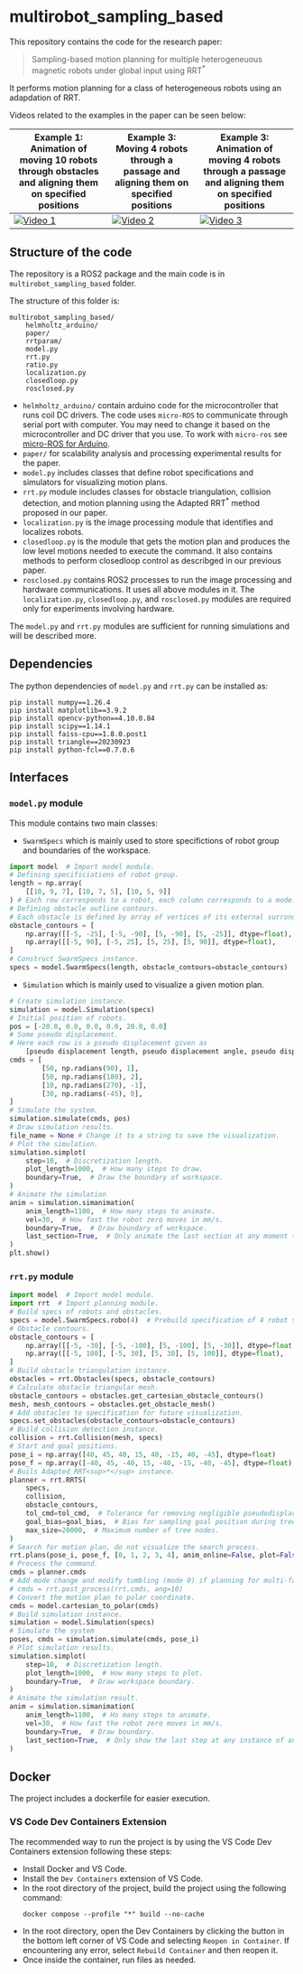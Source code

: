 # multirobot_sampling_based
This repository contains the code for the research paper:
> Sampling-based motion planning for multiple heterogeneuous magnetic robots under global input using RRT<sup>*</sup>

It performs motion planning for a class of heterogeneous robots using an adapdation of RRT.

Videos related to the examples in the paper can be seen below:

Example 1: Animation of moving 10 robots through obstacles and aligning them on specified positions | Example 3: Moving 4 robots through a passage and aligning them on specified positions | Example 3: Animation of moving 4 robots through a passage and aligning them on specified positions
---|---|---
[![Video 1](https://img.youtube.com/vi/D8X8AVf3tI0/0.jpg)](https://www.youtube.com/watch?v=D8X8AVf3tI0) | [![Video 2](https://img.youtube.com/vi/OFOvsfrkxKw/0.jpg)](https://www.youtube.com/watch?v=OFOvsfrkxKw) | [![Video 3](https://img.youtube.com/vi/KzKwsqhUuUU/0.jpg)](https://www.youtube.com/watch?v=KzKwsqhUuUU)

## Structure of the code
The repository is a ROS2 package and the main code is in `multirobot_sampling_based` folder.

The structure of this folder is:
```
multirobot_sampling_based/
    helmholtz_arduino/
    paper/
    rrtparam/
    model.py
    rrt.py
    ratio.py
    localization.py
    closedloop.py
    rosclosed.py
```
- `helmholtz_arduino/` contain arduino code for the microcontroller that runs coil DC drivers. The code uses `micro-ROS` to communicate through serial port with computer. 
You may need to change it based on the microcontroller and DC driver that you use. To work with `micro-ros` see [micro-ROS for Arduino](https://github.com/micro-ROS/micro_ros_arduino).
- `paper/` for scalability analysis and processing experimental results for the paper.
- `model.py` includes classes that define robot specifications and simulators for visualizing motion plans.
- `rrt.py` module includes classes for obstacle triangulation, collision detection, and motion planning using the Adapted RRT<sup>*</sup> method proposed in our paper.
- `localization.py` is the image processing module that identifies and localizes robots.
- `closedloop.py` is the module that gets the motion plan and produces the low level motions needed to execute the command. 
It also contains methods to perform closedloop control as describged in our previous paper.
- `rosclosed.py` contains ROS2  processes to run the image processing and hardware communications. It uses all above modules in it.
The `localization.py`, `closedloop.py`, and `rosclosed.py` modules are required only for experiments involving hardware.

The `model.py` and `rrt.py` modules are sufficient for running simulations and will be described more.
## Dependencies
The python dependencies of `model.py` and `rrt.py` can be installed as:
```
pip install numpy==1.26.4
pip install matplotlib==3.9.2
pip install opencv-python==4.10.0.84
pip install scipy==1.14.1
pip install faiss-cpu==1.8.0.post1
pip install triangle==20230923
pip install python-fcl==0.7.0.6
```

## Interfaces
### `model.py` module
This module contains two main classes:
- `SwarmSpecs` which is mainly used to store specifictions of robot group and boundaries of the workspace.
```python
import model  # Import model module.
# Defining specificiations of robot group.
length = np.array(
    [[10, 9, 7], [10, 7, 5], [10, 5, 9]]
) # Each row corresponds to a robot, each column corresponds to a mode.
# Defining obstacle outline contours.
# Each obstacle is defined by array of vertices of its external surronding contour.
obstacle_contours = [
    np.array([[-5, -25], [-5, -90], [5, -90], [5, -25]], dtype=float),
    np.array([[-5, 90], [-5, 25], [5, 25], [5, 90]], dtype=float),
]
# Construct SwarmSpecs instance.
specs = model.SwarmSpecs(length, obstacle_contours=obstacle_contours)
```
- `Simulation` which is mainly used to visualize a given motion plan.
``` python
# Create simulation instance.
simulation = model.Simulation(specs)
# Initial position of robots.
pos = [-20.0, 0.0, 0.0, 0.0, 20.0, 0.0]
# Some pseudo displacement.
# Here each row is a pseudo displacement given as
    [pseudo displacement length, pseudo displacement angle, pseudo displacement mode]
cmds = [
        [50, np.radians(90), 1],
        [50, np.radians(180), 2],
        [10, np.radians(270), -1],
        [30, np.radians(-45), 0],
]
# Simulate the system.
simulation.simulate(cmds, pos)
# Draw simulation results.
file_name = None # Change it to a string to save the visualization.
# Plot the simulation.
simulation.simplot(
    step=10,  # Discretization length.
    plot_length=1000,  # How many steps to draw.
    boundary=True,  # Draw the boundary of workspace.
)
# Animate the simulation
anim = simulation.simanimation(
    anim_length=1100,  # How many steps to animate.
    vel=30,  # How fast the robot zero moves in mm/s.
    boundary=True,  # Draw boundary of workspace.
    last_section=True,  # Only animate the last section at any moment to prevent visual clutter.
)
plt.show()
```
### `rrt.py` module
```python
import model  # Import model module.
import rrt  # Import planning module.
# Build specs of robots and obstacles.
specs = model.SwarmSpecs.robo(4)  # Prebuild specification of 4 robot system.
# Obstacle contours.
obstacle_contours = [
    np.array([[-5, -30], [-5, -100], [5, -100], [5, -30]], dtype=float),
    np.array([[-5, 100], [-5, 30], [5, 30], [5, 100]], dtype=float),
]
# Build obstacle triangulation instance.
obstacles = rrt.Obstacles(specs, obstacle_contours)
# Calculate obstacle triangular mesh.
obstacle_contours = obstacles.get_cartesian_obstacle_contours()
mesh, mesh_contours = obstacles.get_obstacle_mesh()
# Add obstacles to specification for future visualization.
specs.set_obstacles(obstacle_contours=obstacle_contours)
# Build collision detection instance.
collision = rrt.Collision(mesh, specs)
# Start and goal positions.
pose_i = np.array([40, 45, 40, 15, 40, -15, 40, -45], dtype=float)
pose_f = np.array([-40, 45, -40, 15, -40, -15, -40, -45], dtype=float)
# Buils Adapted RRT<sup>*</sup> instance.
planner = rrt.RRTS(
    specs,
    collision,
    obstacle_contours,
    tol_cmd=tol_cmd,  # Tolerance for removing negligible pseudodisplacements.
    goal_bias=goal_bias,  # Bias for sampling goal position during tree expansion.
    max_size=20000,  # Maximum number of tree nodes.
)
# Search for motion plan, do not visualize the search process.
rrt.plans(pose_i, pose_f, [0, 1, 2, 3, 4], anim_online=False, plot=False)
# Process the command.
cmds = planner.cmds
# Add mode change and modify tumbling (mode 0) if planning for multi-face millirobots.
# cmds = rrt.post_process(rrt.cmds, ang=10)
# Convert the motion plan to polar coordinate.
cmds = model.cartesian_to_polar(cmds)
# Build simulation instance.
simulation = model.Simulation(specs)
# Simulate the system
poses, cmds = simulation.simulate(cmds, pose_i)
# Plot simulation results.
simulation.simplot(
    step=10,  # Discretization length.
    plot_length=1000,  # How many steps to plot.
    boundary=True,  # Draw workspace boundary.
)
# Animate the simulation result.
anim = simulation.simanimation(
    anim_length=1100,  # Ho many steps to animate.
    vel=30,  # How fast the robot zero moves in mm/s.
    boundary=True,  # Draw boundary.
    last_section=True,  # Only show the last step at any instance of animation.
)
```
## Docker
The project includes a dockerfile for easier execution.
### VS Code Dev Containers Extension
The recommended way to run the project is by using the VS Code Dev Containers extension following these steps:
- Install Docker and VS Code.
- Install the `Dev Containers` extension of VS Code.
- In the root directory of the project, build the project using the following command:
  ```
  docker compose --profile "*" build --no-cache
  ```
- In the root directory, open the Dev Containers by clicking the button in the bottom left corner of VS Code and selecting `Reopen in Container`.
  If encountering any error, select `Rebuild Container` and then reopen it.
- Once inside the container, run files as needed.
